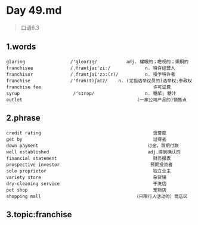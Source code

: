 # Day 49.md
> 口语6.3

## 1.words
    glaring                 /'gleərɪŋ/           adj. 耀眼的；瞪视的；炯炯的
    franchisee              /ˌfræntʃaɪ'ziː/             n. 特许经营人
    franchisor              /ˌfræntʃai'zɔ:(r)/          n. 授予特许者
    franchise               /'fræn(t)ʃaɪz/    n. (尤指选举议员的)选举权;参政权
    franchise fee                                          许可证费
    syrup                    /'sɪrəp/                   n. 糖浆; 糖汁
    outlet                                           (一家公司产品的)销售点

## 2.phrase
    credit rating                                          信誉度
    get by                                                 过得去
    down payment                                         订金，首期付款
    well established                                     adj.得到确认的
    financial statement                                    财务报表
    prospective investor                                  预期投资者
    sole proprietor                                        独立业主
    variety store                                          杂货铺
    dry-cleaning service                                   干洗店
    pet shop                                               宠物店
    shopping mall                                   （只限行人活动的）商店区
    
    
    
    


## 3.topic:franchise












